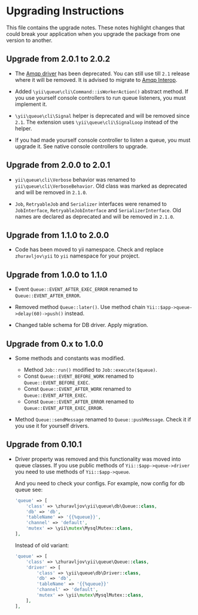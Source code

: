 Upgrading Instructions
======================

This file contains the upgrade notes. These notes highlight changes that could break your
application when you upgrade the package from one version to another.

Upgrade from 2.0.1 to 2.0.2
---------------------------

* The [Amqp driver](docs/guide/driver-amqp.md) has been deprecated. You can still use till `2.1` release
  where it will be removed. It is advised to migrate to [Amqp Interop](docs/guide/driver-amqp-interop.md).

* Added `\yii\queue\cli\Command::isWorkerAction()` abstract method. If you use yourself console
  controllers to run queue listeners, you must implement it.

* `\yii\queue\cli\Signal` helper is deprecated and will be removed since `2.1`.  The extension uses
  `\yii\queue\cli\SignalLoop` instead of the helper.

* If you had made yourself console controller to listen a queue, you must upgrade it. See native
  console controllers to upgrade.

Upgrade from 2.0.0 to 2.0.1
---------------------------

* `yii\queue\cli\Verbose` behavior was renamed to `yii\queue\cli\VerboseBehavior`. Old class was
  marked as deprecated and will be removed in `2.1.0`.

* `Job`, `RetryableJob` and `Serializer` interfaces were renamed to `JobInterface`,
  `RetryableJobInterface` and `SerializerInterface`. Old names are declared as deprecated
  and will be removed in `2.1.0`.

Upgrade from 1.1.0 to 2.0.0
---------------------------

* Code has been moved to yii namespace. Check and replace `zhuravljov\yii` to `yii` namespace for
  your project.

Upgrade from 1.0.0 to 1.1.0
---------------------------

* Event `Queue::EVENT_AFTER_EXEC_ERROR` renamed to `Queue::EVENT_AFTER_ERROR`.

* Removed method `Queue::later()`. Use method chain `Yii::$app->queue->delay(60)->push()` instead.

* Changed table schema for DB driver. Apply migration.


Upgrade from 0.x to 1.0.0
-------------------------

* Some methods and constants was modified.
  
  - Method `Job::run()` modified to `Job::execute($queue)`.
  - Const `Queue::EVENT_BEFORE_WORK` renamed to `Queue::EVENT_BEFORE_EXEC`.
  - Const `Queue::EVENT_AFTER_WORK` renamed to `Queue::EVENT_AFTER_EXEC`.
  - Const `Queue::EVENT_AFTER_ERROR` renamed to `Queue::EVENT_AFTER_EXEC_ERROR`.

* Method `Queue::sendMessage` renamed to `Queue::pushMessage`. Check it if you use it for yourself
  drivers.


Upgrade from 0.10.1
-------------------

* Driver property was removed and this functionality was moved into queue classes. If you use public
  methods of `Yii::$app->queue->driver` you need to use methods of `Yii::$app->queue`. 
  
  And you need to check your configs. For example, now config for db queue see:
  
  ```php
  'queue' => [
      'class' => \zhuravljov\yii\queue\db\Queue::class,
      'db' => 'db',
      'tableName' => '{{%queue}}',
      'channel' => 'default',
      'mutex' => \yii\mutex\MysqlMutex::class,
  ],
  ```
 
  Instead of old variant:
 
  ```php
  'queue' => [
      'class' => \zhuravljov\yii\queue\Queue::class,
      'driver' => [
          'class' => \yii\queue\db\Driver::class,
          'db' => 'db',
          'tableName' => '{{%queue}}'
          'channel' => 'default',
          'mutex' => \yii\mutex\MysqlMutex::class,
      ],
  ],
  ```
  